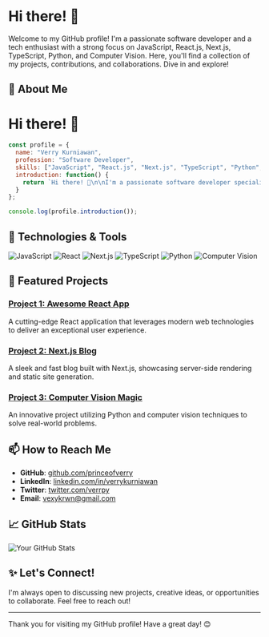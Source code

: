 # Hi there! 👋

Welcome to my GitHub profile! I'm a passionate software developer and a tech enthusiast with a strong focus on JavaScript, React.js, Next.js, TypeScript, Python, and Computer Vision. Here, you'll find a collection of my projects, contributions, and collaborations. Dive in and explore!

## 🚀 About Me

# Hi there! 👋

```javascript
const profile = {
  name: "Verry Kurniawan",
  profession: "Software Developer",
  skills: ["JavaScript", "React.js", "Next.js", "TypeScript", "Python", "Computer Vision"],
  introduction: function() {
    return `Hi there! 👋\n\nI'm a passionate software developer specializing in ${this.skills.join(', ')}. Welcome to my GitHub profile!`;
  }
};

console.log(profile.introduction());
```


## 🔧 Technologies & Tools

![JavaScript](https://img.shields.io/badge/-JavaScript-F7DF1E?style=flat&logo=JavaScript&logoColor=black)
![React](https://img.shields.io/badge/-React-61DAFB?style=flat&logo=React&logoColor=white)
![Next.js](https://img.shields.io/badge/-Next.js-000000?style=flat&logo=Next.js&logoColor=white)
![TypeScript](https://img.shields.io/badge/-TypeScript-3178C6?style=flat&logo=TypeScript&logoColor=white)
![Python](https://img.shields.io/badge/-Python-3776AB?style=flat&logo=Python&logoColor=white)
![Computer Vision](https://img.shields.io/badge/-Computer%20Vision-4285F4?style=flat&logo=Google&logoColor=white)

## 🌟 Featured Projects

### [Project 1: Awesome React App](https://github.com/yourusername/awesome-react-app)
A cutting-edge React application that leverages modern web technologies to deliver an exceptional user experience.

### [Project 2: Next.js Blog](https://github.com/yourusername/nextjs-blog)
A sleek and fast blog built with Next.js, showcasing server-side rendering and static site generation.

### [Project 3: Computer Vision Magic](https://github.com/yourusername/computer-vision-magic)
An innovative project utilizing Python and computer vision techniques to solve real-world problems.

## 📫 How to Reach Me

- **GitHub**: [github.com/princeofverry](https://github.com/princeofverry)
- **LinkedIn**: [linkedin.com/in/verrykurniawan](https://linkedin.com/in/verrykurniawan)
- **Twitter**: [twitter.com/verrpy](https://twitter.com/verrpy)
- **Email**: vexykrwn@gmail.com

## 📈 GitHub Stats

![Your GitHub Stats](https://github-readme-stats.vercel.app/api?username=princeofverry&show_icons=true&theme=radical)

## ✨ Let's Connect!

I'm always open to discussing new projects, creative ideas, or opportunities to collaborate. Feel free to reach out!

---

Thank you for visiting my GitHub profile! Have a great day! 😊
